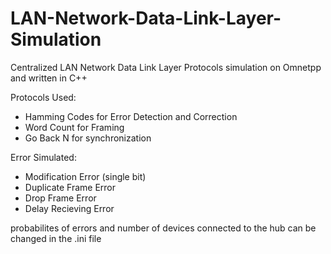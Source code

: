 # LAN-Network-Data-Link-Layer-Simulation
Centralized LAN Network Data Link Layer Protocols simulation on Omnetpp and written in C++

Protocols Used:
* Hamming Codes for Error Detection and Correction
* Word Count for Framing
* Go Back N for synchronization

Error Simulated:
* Modification Error (single bit)
* Duplicate Frame Error
* Drop Frame Error
* Delay Recieving Error

probabilites of errors and number of devices connected to the hub can be changed in the .ini file 
